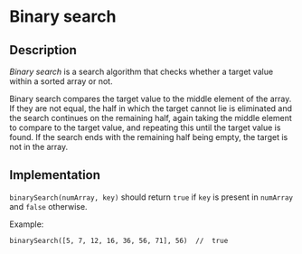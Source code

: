 # Binary search

## Description

_Binary search_ is a search algorithm that checks whether a target value within a sorted array or not.  
  
Binary search compares the target value to the middle element of the array. If they are not equal, the half in which the target cannot lie is eliminated and the search continues on the remaining half, again taking the middle element to compare to the target value, and repeating this until the target value is found. If the search ends with the remaining half being empty, the target is not in the array.

## Implementation

`binarySearch(numArray, key)` should return `true` if `key` is present in `numArray` and `false` otherwise.

Example:

```
binarySearch([5, 7, 12, 16, 36, 56, 71], 56)  //  true
```
